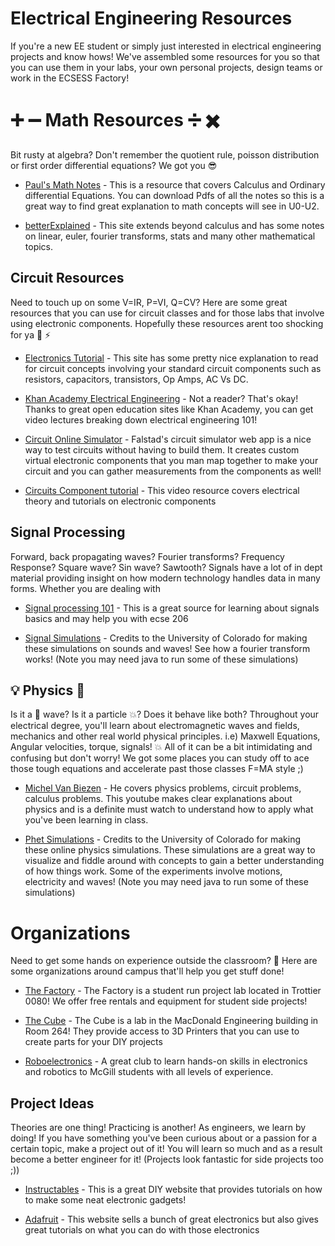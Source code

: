 # Electrical Engineering Resources 

If you're a new EE student or simply just interested in electrical engineering projects and know hows! We've assembled some resources for you so that you can use them in your labs, your own personal projects, design teams or work in the ECSESS Factory!


# :heavy_plus_sign: :heavy_minus_sign: Math Resources :heavy_division_sign: :heavy_multiplication_x:

Bit rusty at algebra? Don't remember the quotient rule, poisson distribution or first order differential equations? We got you :sunglasses:

* [Paul's Math Notes](http://tutorial.math.lamar.edu/) - This is a resource that covers Calculus and Ordinary differential Equations. You can download Pdfs of all the notes so this is a great way to find great explanation to math concepts will see in U0-U2.

* [betterExplained](https://betterexplained.com/cheatsheet/) - This site extends beyond calculus and has some notes on linear, euler, fourier transforms, stats and many other mathematical topics.

## Circuit Resources
Need to touch up on some V=IR, P=VI, Q=CV? Here are some great resources that you can use for circuit classes and for those labs that involve using electronic components. Hopefully these resources arent too shocking for ya :electric_plug: :zap:

* [Electronics Tutorial](https://www.electronics-tutorials.ws/) - This site has some pretty nice explanation to read for circuit concepts involving your standard circuit components such as resistors, capacitors, transistors, Op Amps, AC Vs DC.

* [Khan Academy Electrical Engineering](https://www.khanacademy.org/science/electrical-engineering#ee-signals) - Not a reader? That's okay! Thanks to great open education sites like Khan Academy, you can get video lectures breaking down electrical engineering 101!

* [Circuit Online Simulator](https://www.falstad.com/circuit/) - Falstad's circuit simulator web app is a nice way to test circuits without having to build them. It creates custom virtual electronic components that you man map together to make your circuit and you can gather measurements from the components as well!

* [Circuits Component tutorial](https://www.youtube.com/watch?v=fGI9d0CjI8s&index=1&list=PLYS_1w0FFIANdG78JyJu3tsumsXVIcXUB) - This video resource covers electrical theory and tutorials on electronic components

## Signal Processing
Forward, back propagating waves? Fourier transforms? Frequency Response? Square wave? Sin wave? Sawtooth? Signals have a lot of in dept material providing insight on how modern technology handles data in many forms. Whether you are dealing with 


* [Signal processing 101](https://signalprocessingsociety.org/our-story/signal-processing-101) - This is a great source for learning about signals basics and may help you with ecse 206

* [Signal Simulations](https://phet.colorado.edu/en/simulations/category/physics/sound-and-waves) - Credits to the University of Colorado for making these simulations on sounds and waves! See how a fourier transform works! (Note you may need java to run some of these simulations)


## :bulb: Physics :rocket:
Is it a :wave: wave? Is it a particle :collision:? Does it behave like both? Throughout your electrical degree, you'll learn about electromagnetic waves and fields, mechanics and other real world physical principles. i.e) Maxwell Equations, Angular velocities, torque, signals! :collision:
All of it can be a bit intimidating and confusing but don't worry! We got some places you can study off to ace those tough equations and accelerate past those classes F=MA style ;) 

* [Michel Van Biezen](https://www.youtube.com/user/ilectureonline/playlists?view=50&shelf_id=10&sort=dd) - He covers physics problems, circuit problems, calculus problems. This youtube makes clear explanations about physics and is a definite must watch to understand how to apply what you've been learning in class.

* [Phet Simulations](https://phet.colorado.edu/en/simulations/category/physics/electricity-magnets-and-circuits) - Credits to the University of Colorado for making these online physics simulations. These simulations are a great way to visualize and fiddle around with concepts to gain a better understanding of how things work. Some of the experiments involve motions, electricity and waves! (Note you may need java to run some of these simulations)


# Organizations
Need to get some hands on experience outside the classroom? :facepunch: Here are some organizations around campus that'll help you get stuff done!

* [The Factory](https://www.facebook.com/ecsessfactory/) - The Factory is a student run project lab located in Trottier 0080! We offer free rentals and equipment for student side projects!

* [The Cube](https://www.facebook.com/thecube3dprinting/) - The Cube is a lab in the MacDonald Engineering building in Room 264! They provide access to 3D Printers that you can use to create parts for your DIY projects

* [Roboelectronics](https://ere.mcgilleus.ca/) - A great club to learn hands-on skills in electronics and robotics to McGill students with all levels of experience.


## Project Ideas
Theories are one thing! Practicing is another! As engineers, we learn by doing! If you have something you've been curious about or a passion for a certain topic, make a project out of it! You will learn so much and as a result become a better engineer for it! (Projects look fantastic for side projects too ;))

* [Instructables](https://www.instructables.com/technology/) - This is a great DIY website that provides tutorials on how to make some neat electronic gadgets!

* [Adafruit](https://learn.adafruit.com/) - This website sells a bunch of great electronics but also gives great tutorials on what you can do with those electronics

